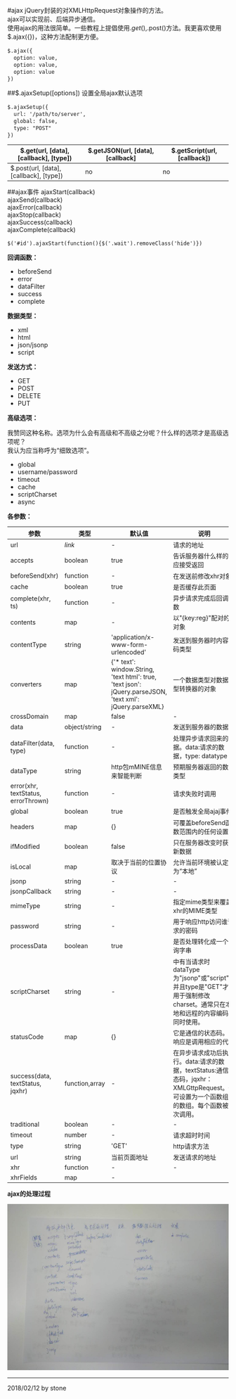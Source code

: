 #ajax
jQuery封装的对XMLHttpRequest对象操作的方法。  
ajax可以实现前、后端异步通信。  
使用ajax的用法很简单。一些教程上提倡使用$.get(),$.post()方法。我更喜欢使用$.ajax({})，这种方法配制更方便。  

    $.ajax({
      option: value,
      option: value,
      option: value
    })

##$.ajaxSetup([options])
设置全局ajax默认选项  

    $.ajaxSetup({
      url: '/path/to/server',
      global: false,
      type: "POST"
    })

|$.get(url, [data], [callback], [type])|$.getJSON(url, [data], [callback]|$.getScript(url, [callback])|
|-|-|-|
|$.post(url, [data], [callback], [type])|no|no|

##ajax事件
ajaxStart(callback)  
ajaxSend(callback)  
ajaxError(callback)  
ajaxStop(callback)  
ajaxSuccess(callback)  
ajaxComplete(callback)  

    $('#id').ajaxStart(function(){$('.wait').removeClass('hide')})  

**回调函数：**  

- beforeSend
- error
- dataFilter
- success
- complete

**数据类型：**  

- xml
- html
- json/jsonp
- script

**发送方式：**  

- GET
- POST
- DELETE
- PUT

**高级选项：**  

我赞同这种名称。选项为什么会有高级和不高级之分呢？什么样的选项才是高级选项呢？  
我认为应当称呼为“细致选项”。  

- global
- username/password
- timeout
- cache
- scriptCharset
- async

**各参数：**  

|参数|类型|默认值|说明|
|-|-|-|-|
|url|*link*|-|请求的地址|
|accepts|boolean|true|告诉服务器什么样的响应接受返回|
|beforeSend(xhr)|function|-|在发送前修改xhr对象|
|cache|boolean|true|是否缓存此页面|
|complete(xhr, ts)|function|-|异步请求完成后回调函数|
|contents|map|-|以"{key:reg}"配对的对象|
|contentType|string|'application/x-www-form-urlencoded'|发送到服务器时内容编码类型|
|converters|map|{'* text': window.String, 'text html': true, 'text json': jQuery.parseJSON, 'text xml': jQuery.parseXML}|一个数据类型对数据类型转换器的对象|
|crossDomain|map|false|-|
|data|object/string|-|发送到服务器的数据|
|dataFilter(data, type)|function|-|处理异步请求回来的数据。data:请求的数据，type: datatype|
|dataType|string|http包mMINE信息来智能判断|预期服务器返回的数据类型|
|error(xhr, textStatus, errorThrown)|function|-|请求失败时调用|
|global|boolean|true|是否触发全局ajaj事件|
|headers|map|{}|可覆盖beforeSend函数范围内的任何设置|
|ifModified|boolean|false|只在服务器改变时获取新数据|
|isLocal|map|取决于当前的位置协议|允许当前环境被认定为“本地”|
|jsonp|string|-|-|
|jsonpCallback|string|-|-|
|mimeType|string|-|指定mime类型来覆盖xhr的MIME类型|
|password|string|-|用于响应http访问谁请求的密码|
|processData|boolean|true|是否处理转化成一个查询字串|
|scriptCharset|string|-|中有当请求时dataType为"jsonp"或"script"，并且type是"GET"才会用于强制修改charset。通常只在本地和远程的内容编码不同时使用。|
|statusCode|map|{}|它是通信的状态码。当响应是调用相应的代码|
|success(data, textStatus, jqxhr)|function,array|-|在异步请求成功后执行。data:请求的数据，textStatus:通信状态码，jqxhr：XMLGttpRequest。也可设置为一个函数组成的数组。每个函数被依次调用。|
|traditional|boolean|-|-|
|timeout|number|-|请求超时时间|
|type|string|'GET'|http请求方法|
|url|string|当前页面地址|发送请求的地址|
|xhr|function|-|-|
|xhrFields|map|-||

**ajax的处理过程**  

![ajax的处理过程](./image/ajaxProcess.jpeg)

----
2018/02/12 by stone













































